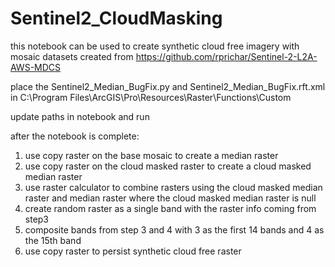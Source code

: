 # Sentinel2_CloudMasking

this notebook can be used to create synthetic cloud free imagery
with mosaic datasets created from https://github.com/rprichar/Sentinel-2-L2A-AWS-MDCS

place the Sentinel2_Median_BugFix.py and Sentinel2_Median_BugFix.rft.xml 
in C:\Program Files\ArcGIS\Pro\Resources\Raster\Functions\Custom

update paths in notebook and run

after the notebook is complete:
1) use copy raster on the base mosaic to create a median raster
2) use copy raster on the cloud masked raster to create a cloud masked median raster
3) use raster calculator to combine rasters using the cloud masked median raster and median raster
  where the cloud masked median raster is null
4) create random raster as a single band with the raster info coming from step3
5) composite bands from step 3 and 4 with 3 as the first 14 bands and 4 as the 15th band
6) use copy raster to persist synthetic cloud free raster
